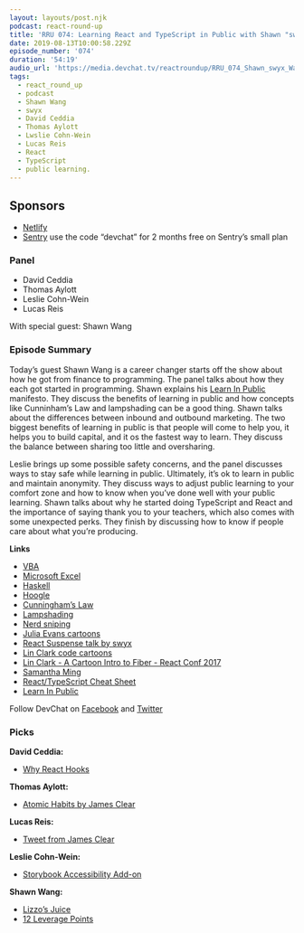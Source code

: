 ```yaml
---
layout: layouts/post.njk
podcast: react-round-up
title: 'RRU 074: Learning React and TypeScript in Public with Shawn "swyx" Wang'
date: 2019-08-13T10:00:58.229Z
episode_number: '074'
duration: '54:19'
audio_url: 'https://media.devchat.tv/reactroundup/RRU_074_Shawn_swyx_Wang.mp3'
tags:
  - react_round_up
  - podcast
  - Shawn Wang
  - swyx
  - David Ceddia
  - Thomas Aylott
  - Lwslie Cohn-Wein
  - Lucas Reis
  - React
  - TypeScript
  - public learning.
---
```

## **Sponsors**

* [Netlify](https://www.netlify.com/)
* [Sentry](http://sentry.io/) use the code “devchat” for 2 months free on Sentry’s small plan

### **Panel**

* David Ceddia
* Thomas Aylott
* Leslie Cohn-Wein
* Lucas Reis

With special guest: Shawn Wang

### **Episode Summary**

Today’s guest Shawn Wang is a career changer starts off the show about how he got from finance to programming. The panel talks about how they each got started in programming. Shawn explains his [Learn In Public](https://www.swyx.io/writing/learn-in-public/) manifesto. They discuss the benefits of learning in public and how concepts like Cunninham’s Law and lampshading can be a good thing. Shawn talks about the differences between inbound and outbound marketing. The two biggest benefits of learning in public is that people will come to help you, it helps you to build capital, and it os the fastest way to learn. They discuss the balance between sharing too little and oversharing. 

 Leslie brings up some possible safety concerns, and the panel discusses ways to stay safe while learning in public. Ultimately, it’s ok to learn in public and maintain anonymity. They discuss ways to adjust public learning to your comfort zone and how to know when you’ve done well with your public learning. Shawn talks about why he started doing TypeScript and React and the importance of saying thank you to your teachers, which also comes with some unexpected perks. They finish by discussing how to know if people care about what you’re producing. 

**Links**

* [VBA](https://www.excel-easy.com/vba.html)
* [Microsoft Excel](https://office.live.com/start/Excel.aspx)
* [Haskell](https://www.haskell.org/)
* [Hoogle](https://hoogle.haskell.org/)
* [Cunningham’s Law](https://medium.com/@jussiahola/cunninghams-law-and-human-motivation-d88063fdc098)
* [Lampshading](https://tvtropes.org/pmwiki/pmwiki.php/Main/LampshadeHanging)
* [Nerd sniping](https://xkcd.com/356/)
* [Julia Evans cartoons](https://jvns.ca/teach-tech-with-cartoons/)
* [React Suspense talk by swyx](https://www.swyx.io/talks/react-suspense/)
* [Lin Clark code cartoons](https://code-cartoons.com/)
* [Lin Clark - A Cartoon Intro to Fiber - React Conf 2017](https://www.youtube.com/watch?v=ZCuYPiUIONs)
* [Samantha Ming](https://www.samanthaming.com/)
* [React/TypeScript Cheat Sheet](https://github.com/typescript-cheatsheets/react-typescript-cheatsheet)
* [Learn In Public](https://www.swyx.io/writing/learn-in-public/)

Follow DevChat on [Facebook](https://www.facebook.com/DevChattv/?__tn__=%2Cd%2CP-R&eid=ARDBDrBnK71PDmx_8gE_IeIEo5SnM7cyzylVBjAwfaOo1ck_6q3GXuRBfaUQZaWVvFGyEVjrhDwnS_tV) and [Twitter](https://twitter.com/devchattv?lang=en)

### **Picks**

**David Ceddia:**

* [Why React Hooks](https://tylermcginnis.com/why-react-hooks/)

**Thomas Aylott:**

* [Atomic Habits by James Clear](https://jamesclear.com/atomic-habits) 

**Lucas Reis:**

* [Tweet from James Clear](https://twitter.com/JamesClear/status/1154066001937534977)

**Leslie Cohn-Wein:**

* [Storybook Accessibility Add-on](https://www.npmjs.com/package/@storybook/addon-a11y)

**Shawn Wang:**

* [Lizzo’s Juice](https://www.youtube.com/watch?v=XaCrQL_8eMY) 
* [12 Leverage Points](http://donellameadows.org/archives/leverage-points-places-to-intervene-in-a-system/)

<!-- Docs to Markdown version 1.0β17 -->
